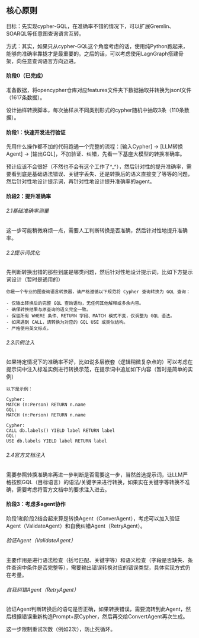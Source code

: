 ## 核心原则

目标：先实现cypher-GQL，在准确率不错的情况下，可以扩展Gremlin、SOARQL等任意图查询语言互转。

方式：其实，如果只从cypher-GQL这个角度考虑的话，使用纯Python跑起来，能够向准确率靠拢才是最重要的。之后的话，可以考虑使用LagnGraph搭建骨架，向任意查询语言方向迈进。

#### 阶段0（已完成）

准备数据，将opencypher仓库对应features文件夹下数据抽取并转换为jsonl文件（1617条数据）。

设计抽样转换脚本，每次抽样从不同类别形式的cypher随机中抽取3条（110条数据）。

#### 阶段1：快速开发进行验证

先用什么操作都不加的代码跑通一个完整的流程：[输入Cypher] -> [LLM转换Agent] -> [输出GQL]，不加验证、纠错，先看一下基座大模型的转换准确率。

预计应该不会很好（不然也不会有这个工作了^_^），然后针对性的提升准确率，需要看到底是基础语法错误、关键字丢失、还是转换后的语义直接变了等等的问题，然后针对性地设计提示词，再针对性地设计提升准确率的agent。

#### 阶段2：提升准确率

###### 2.1基础准确率测量

这一步可能稍微麻烦一点，需要人工判断转换是否准确，然后针对性地提升准确率。

###### 2.2提示词优化

先判断转换出错的那些到底是哪类问题，然后针对性地设计提示词，比如下方提示词设计（暂时是通用的）

```
你是一个专业的图查询语言转换器，请严格遵循以下规范将 Cypher 查询转换为 GQL 查询：

- 仅输出转换后的完整 GQL 查询语句，无任何其他解释或多余内容。
- 确保转换结果与原查询的语义完全一致。
- 保留所有 WHERE 条件、RETURN 字段、MATCH 模式不变，仅调整为 GQL 语法。
- 如果遇到 CALL，请转换为对应的 GQL USE 或类似结构。
- 严格使用英文标点。
```

###### 2.3示例注入

如果特定情况下的准确率不好，比如说多层嵌套（逻辑稍微复杂点的）可以考虑在提示词中注入标准实例进行转换示范，在提示词中追加如下内容（暂时是简单的实例）

```
以下是示例：

Cypher:
MATCH (n:Person) RETURN n.name
GQL:
MATCH (n:Person) RETURN n.name

Cypher:
CALL db.labels() YIELD label RETURN label
GQL:
USE db.labels YIELD label RETURN label
```

###### 2.4官方文档注入

需要参照转换准确率再进一步判断是否需要这一步，当然首选提示词，让LLM严格按照GQL（目标语言）的语法/关键字来进行转换，如果实在关键字等转换不准确，需要考虑将官方文档中的要求注入进去。

#### 阶段3：考虑多agent协作

阶段1和阶段2结合起来算是转换Agent（ConverAgent），考虑可以加入验证Agent（ValidateAgent）和自我纠错Agent（RetryAgent）。

###### 验证Agent（ValidateAgent）

主要作用是进行语法检查（括号匹配、关键字等）和语义检查（字段是否缺失、条件查询中条件是否完整等），需要输出错误转换对应的错误类型，具体实现方式仍在考量。

###### 自我纠错Agent（RetryAgent）

验证Agent判断转换后的语句是否正确，如果转换错误，需要流转到此Agent，然后根据错误重新构造Prompt+原Cypher，然后再交给ConvertAgent再次生成。

这一步限制重试次数（例如2次），防止死循环。